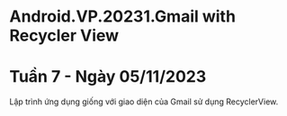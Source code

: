 # Android.VP.20231.Gmail with Recycler View

# Tuần 7 - Ngày 05/11/2023
Lập trình ứng dụng giống với giao diện của Gmail sử dụng RecyclerView.
